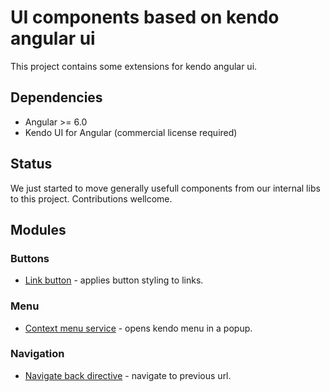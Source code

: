 # UI components based on kendo angular ui

This project contains some extensions for kendo angular ui.

## Dependencies

* Angular >= 6.0
* Kendo UI for Angular (commercial license required)

## Status

We just started to move generally usefull components from our internal libs to this project. Contributions wellcome.

## Modules

### Buttons

* [Link button](https://github.com/40three/kendo-angular-extensions/blob/master/projects/kendo-angular-extensions/docs/link-button.md) - applies button styling to links.

### Menu

* [Context menu service](https://github.com/40three/kendo-angular-extensions/blob/master/projects/kendo-angular-extensions/docs/context-menu-service.md) - opens kendo menu in a popup.

### Navigation

* [Navigate back directive](https://github.com/40three/kendo-angular-extensions/blob/master/projects/kendo-angular-extensions/docs/back-directive.md) - navigate to previous url.
